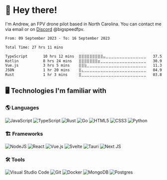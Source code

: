 # 👋 **Hey there!**

I'm Andrew, an FPV drone pilot based in North Carolina.
You can contact me via email or on [Discord](https://discord.com/users/277822562116042753) @bigspeedfpv.

<!--START_SECTION:waka-->

```txt
From: 09 September 2023 - To: 16 September 2023

Total Time: 27 hrs 11 mins

TypeScript       10 hrs 12 mins  ⣿⣿⣿⣿⣿⣿⣿⣿⣿⣤⣀⣀⣀⣀⣀⣀⣀⣀⣀⣀⣀⣀⣀⣀⣀   37.55 %
Kotlin           8 hrs 24 mins   ⣿⣿⣿⣿⣿⣿⣿⣶⣀⣀⣀⣀⣀⣀⣀⣀⣀⣀⣀⣀⣀⣀⣀⣀⣀   30.92 %
Vue.js           3 hrs 5 mins    ⣿⣿⣷⣀⣀⣀⣀⣀⣀⣀⣀⣀⣀⣀⣀⣀⣀⣀⣀⣀⣀⣀⣀⣀⣀   11.36 %
JSON             1 hr 20 mins    ⣿⣄⣀⣀⣀⣀⣀⣀⣀⣀⣀⣀⣀⣀⣀⣀⣀⣀⣀⣀⣀⣀⣀⣀⣀   04.96 %
Rust             1 hr 3 mins     ⣿⣀⣀⣀⣀⣀⣀⣀⣀⣀⣀⣀⣀⣀⣀⣀⣀⣀⣀⣀⣀⣀⣀⣀⣀   03.86 %
```

<!--END_SECTION:waka-->

## 🖥️ **Technologies I'm familiar with**
### 🌎 **Languages**
![JavaScript](https://img.shields.io/badge/javascript-black?style=for-the-badge&logo=javascript&logoColor=%23F7DF1E)
![TypeScript](https://img.shields.io/badge/typescript-black.svg?style=for-the-badge&logo=typescript&logoColor=%23007ACC)
![Rust](https://img.shields.io/badge/rust-black.svg?style=for-the-badge&logo=rust&logoColor=white)
![Go](https://img.shields.io/badge/go-black.svg?style=for-the-badge&logo=go&logoColor=%2300ADD8)
![HTML5](https://img.shields.io/badge/html5-black.svg?style=for-the-badge&logo=html5&logoColor=%23E34F26)
![CSS3](https://img.shields.io/badge/css3-black.svg?style=for-the-badge&logo=css3&logoColor=%231572B6)
![Python](https://img.shields.io/badge/python-black?style=for-the-badge&logo=python&logoColor=3670A0)

### 🏗️ **Frameworks**
![NodeJS](https://img.shields.io/badge/node.js-black?style=for-the-badge&logo=node.js&logoColor=6DA55F)
![React](https://img.shields.io/badge/react-black.svg?style=for-the-badge&logo=react&logoColor=%2361DAFB)
![Vue.js](https://img.shields.io/badge/vuejs-black.svg?style=for-the-badge&logo=vuedotjs&logoColor=%234FC08D)
![Svelte](https://img.shields.io/badge/svelte-black.svg?style=for-the-badge&logo=svelte&logoColor=%23f1413d)
![Tauri](https://img.shields.io/badge/tauri-black.svg?style=for-the-badge&logo=tauri&logoColor=%2324C8DB)
![Next JS](https://img.shields.io/badge/Next-black?style=for-the-badge&logo=next.js&logoColor=white)

### 🛠️ **Tools**
![Visual Studio Code](https://img.shields.io/badge/Visual%20Studio%20Code-black.svg?style=for-the-badge&logo=visual-studio-code&logoColor=0078d7)
![Git](https://img.shields.io/badge/git-black.svg?style=for-the-badge&logo=git&logoColor=%23F05033)
![Docker](https://img.shields.io/badge/docker-black.svg?style=for-the-badge&logo=docker&logoColor=%230db7ed)
![MongoDB](https://img.shields.io/badge/MongoDB-black.svg?style=for-the-badge&logo=mongodb&logoColor=%234ea94b)
![Postgres](https://img.shields.io/badge/postgres-black.svg?style=for-the-badge&logo=postgresql&logoColor=%230078d7)
